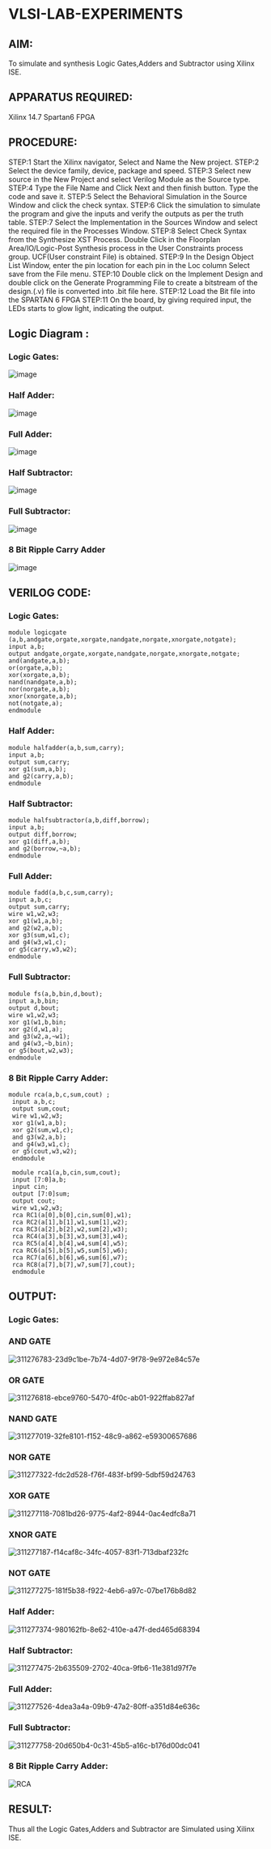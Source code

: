 # VLSI-LAB-EXPERIMENTS
## AIM:
To simulate and synthesis Logic Gates,Adders and Subtractor using Xilinx ISE.

## APPARATUS REQUIRED:
Xilinx 14.7 Spartan6 FPGA

## PROCEDURE:
STEP:1 Start the Xilinx navigator, Select and Name the New project. STEP:2 Select the device family, device, package and speed. STEP:3 Select new source in the New Project and select Verilog Module as the Source type. STEP:4 Type the File Name and Click Next and then finish button. Type the code and save it. STEP:5 Select the Behavioral Simulation in the Source Window and click the check syntax. STEP:6 Click the simulation to simulate the program and give the inputs and verify the outputs as per the truth table. STEP:7 Select the Implementation in the Sources Window and select the required file in the Processes Window. STEP:8 Select Check Syntax from the Synthesize XST Process. Double Click in the Floorplan Area/IO/Logic-Post Synthesis process in the User Constraints process group. UCF(User constraint File) is obtained. STEP:9 In the Design Object List Window, enter the pin location for each pin in the Loc column Select save from the File menu. STEP:10 Double click on the Implement Design and double click on the Generate Programming File to create a bitstream of the design.(.v) file is converted into .bit file here. STEP:12 Load the Bit file into the SPARTAN 6 FPGA STEP:11 On the board, by giving required input, the LEDs starts to glow light, indicating the output.

## Logic Diagram :

### Logic Gates:
![image](https://github.com/navaneethans/VLSI-LAB-EXPERIMENTS/assets/6987778/ee17970c-3ac9-4603-881b-88e2825f41a4)


### Half Adder:

![image](https://github.com/navaneethans/VLSI-LAB-EXPERIMENTS/assets/6987778/0e1ecb96-0c25-4556-832b-aeeedfdfe7b9)


### Full Adder:

![image](https://github.com/navaneethans/VLSI-LAB-EXPERIMENTS/assets/6987778/9bb3964c-438f-469d-a3de-c1cca6f323fb)


### Half Subtractor:

![image](https://github.com/navaneethans/VLSI-LAB-EXPERIMENTS/assets/6987778/731470b7-eb4e-49f8-8bb7-2994052a7184)



### Full Subtractor:

![image](https://github.com/navaneethans/VLSI-LAB-EXPERIMENTS/assets/6987778/d66f874b-c1f2-44b3-a035-7149b56430c1)



### 8 Bit Ripple Carry Adder

![image](https://github.com/navaneethans/VLSI-LAB-EXPERIMENTS/assets/6987778/7385a408-40a5-4203-8050-b72818622d79)



## VERILOG CODE:

### Logic Gates:
```
module logicgate (a,b,andgate,orgate,xorgate,nandgate,norgate,xnorgate,notgate);
input a,b;  
output andgate,orgate,xorgate,nandgate,norgate,xnorgate,notgate;
and(andgate,a,b);
or(orgate,a,b);
xor(xorgate,a,b);
nand(nandgate,a,b); 
nor(norgate,a,b);
xnor(xnorgate,a,b);
not(notgate,a);
endmodule
```
### Half Adder:
```
module halfadder(a,b,sum,carry);
input a,b;
output sum,carry;
xor g1(sum,a,b);
and g2(carry,a,b);
endmodule
```
### Half Subtractor:
```
module halfsubtractor(a,b,diff,borrow);
input a,b;
output diff,borrow;
xor g1(diff,a,b);
and g2(borrow,~a,b);
endmodule
```
### Full Adder:
```
module fadd(a,b,c,sum,carry);
input a,b,c;
output sum,carry;
wire w1,w2,w3;
xor g1(w1,a,b);
and g2(w2,a,b);
xor g3(sum,w1,c);
and g4(w3,w1,c);
or g5(carry,w3,w2);
endmodule
```
### Full Subtractor:
```
module fs(a,b,bin,d,bout);
input a,b,bin; 
output d,bout;
wire w1,w2,w3;
xor g1(w1,b,bin; 
xor g2(d,w1,a);
and g3(w2,a,~w1);
and g4(w3,~b,bin);
or g5(bout,w2,w3);
endmodule
```
### 8 Bit Ripple Carry Adder:
```
module rca(a,b,c,sum,cout) ;
 input a,b,c;
 output sum,cout;
 wire w1,w2,w3;
 xor g1(w1,a,b);
 xor g2(sum,w1,c);
 and g3(w2,a,b);
 and g4(w3,w1,c);
 or g5(cout,w3,w2);
 endmodule
 
 module rca1(a,b,cin,sum,cout);
 input [7:0]a,b;
 input cin;
 output [7:0]sum;
 output cout;
 wire w1,w2,w3;
 rca RC1(a[0],b[0],cin,sum[0],w1);
 rca RC2(a[1],b[1],w1,sum[1],w2);
 rca RC3(a[2],b[2],w2,sum[2],w3);
 rca RC4(a[3],b[3],w3,sum[3],w4);
 rca RC5(a[4],b[4],w4,sum[4],w5);
 rca RC6(a[5],b[5],w5,sum[5],w6);
 rca RC7(a[6],b[6],w6,sum[6],w7);
 rca RC8(a[7],b[7],w7,sum[7],cout);
 endmodule
```
## OUTPUT:
### Logic Gates:
### AND GATE
![311276783-23d9c1be-7b74-4d07-9f78-9e972e84c57e](https://github.com/vignesh7605/VLSI-LAB-EXP-1/assets/160568690/c31d736b-bfc7-4b3b-89b3-1ed540b0836f)

### OR GATE
![311276818-ebce9760-5470-4f0c-ab01-922ffab827af](https://github.com/vignesh7605/VLSI-LAB-EXP-1/assets/160568690/61171432-0d3c-4bf0-a67b-bccf23aad72d)


### NAND GATE
![311277019-32fe8101-f152-48c9-a862-e59300657686](https://github.com/vignesh7605/VLSI-LAB-EXP-1/assets/160568690/a6a07628-0ddc-474b-a58d-70c83eb5aec7)


### NOR GATE

![311277322-fdc2d528-f76f-483f-bf99-5dbf59d24763](https://github.com/vignesh7605/VLSI-LAB-EXP-1/assets/160568690/ec349283-ef74-4009-bf52-835894f723c7)

### XOR GATE
![311277118-7081bd26-9775-4af2-8944-0ac4edfc8a71](https://github.com/vignesh7605/VLSI-LAB-EXP-1/assets/160568690/94ca2621-976b-46b6-b64e-58f14d35680d)


### XNOR GATE
![311277187-f14caf8c-34fc-4057-83f1-713dbaf232fc](https://github.com/vignesh7605/VLSI-LAB-EXP-1/assets/160568690/127a26bc-2762-41f7-af21-a9eb0d9791bd)


### NOT GATE
![311277275-181f5b38-f922-4eb6-a97c-07be176b8d82](https://github.com/vignesh7605/VLSI-LAB-EXP-1/assets/160568690/a64a66e8-eefd-45b1-bf00-1d0edfc5b956)


### Half Adder:
![311277374-980162fb-8e62-410e-a47f-ded465d68394](https://github.com/vignesh7605/VLSI-LAB-EXP-1/assets/160568690/cb67697a-0561-4c36-a7d4-99c0b889e710)


### Half Subtractor:
![311277475-2b635509-2702-40ca-9fb6-11e381d97f7e](https://github.com/vignesh7605/VLSI-LAB-EXP-1/assets/160568690/c8054638-67f1-4f2f-9109-eaa10bdbb750)


### Full Adder:
![311277526-4dea3a4a-09b9-47a2-80ff-a351d84e636c](https://github.com/vignesh7605/VLSI-LAB-EXP-1/assets/160568690/73ecbae5-418a-474b-8c86-fe92088a9be0)


### Full Subtractor:
![311277758-20d650b4-0c31-45b5-a16c-b176d00dc041](https://github.com/vignesh7605/VLSI-LAB-EXP-1/assets/160568690/29805ff8-d275-4daa-85a7-185769df03ae)


### 8 Bit Ripple Carry Adder:
![RCA](https://github.com/vignesh7605/VLSI-LAB-EXP-1/assets/160568690/a199172f-9f8b-4fda-af52-53372798ebd3)

## RESULT:
Thus all the Logic Gates,Adders and Subtractor are Simulated using Xilinx ISE.
